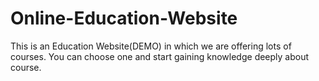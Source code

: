 # Online-Education-Website
This is an Education Website(DEMO) in which we are offering lots of courses. You can choose one and start gaining knowledge deeply about course.
